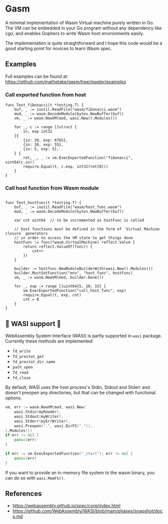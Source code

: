 # Gasm

A minimal implementation of Wasm Virtual machine purely written in Go.
The VM can be embedded in your Go program without any dependency like cgo, and enables Gophers to write Wasm host environments easily.

The implementation is quite straightforward and I hope this code would be a
 good starting point for novices to learn Wasm spec.

## Examples

Full examples can be found at: https://github.com/mathetake/gasm/tree/master/examples

### Call exported function from host

```golang
func Test_fibonacci(t *testing.T) {
	buf, _ := ioutil.ReadFile("wasm/fibonacci.wasm")
	mod, _ := wasm.DecodeModule(bytes.NewBuffer(buf))
	vm, _ := wasm.NewVM(mod, wasi.New().Modules())

	for _, c := range []struct {
		in, exp int32
	}{
		{in: 20, exp: 6765},
		{in: 10, exp: 55},
		{in: 5, exp: 5},
	} {
		ret, _, _ := vm.ExecExportedFunction("fibonacci", uint64(c.in))
		require.Equal(t, c.exp, int32(ret[0]))
	}
}
```


### Call host function from Wasm module

```golang

func Test_hostFunc(t *testing.T) {
	buf, _ := ioutil.ReadFile("wasm/host_func.wasm")
	mod, _ := wasm.DecodeModule(bytes.NewBuffer(buf))

	var cnt uint64  // to be incremented as hostFunc is called

	// host functions must be defined in the form of `Virtual Machine closure` generators
	// in order to access the VM state to get things done
	hostFunc := func(*wasm.VirtualMachine) reflect.Value {
		return reflect.ValueOf(func() {
			cnt++
		})
	}

	builder := hostfunc.NewModuleBuilderWith(wasi.New().Modules())
	builder.MustSetFunction("env", "host_func", hostFunc)
	vm, _ := wasm.NewVM(mod, builder.Done())

	for _, exp := range []uint64{5, 10, 15} {
		vm.ExecExportedFunction("call_host_func", exp)
		require.Equal(t, exp, cnt)
		cnt = 0
	}
}
```

## 🚧 WASI support 🚧

WebAssembly System Interface (WASI) is partly supported in `wasi` package.
Currently these methods are implemented:
- `fd_write`
- `fd_prestat_get`
- `fd_prestat_dir_name`
- `path_open`
- `fd_read`
- `fd_close`

By default, WASI uses the host process's Stdin, Stdout and Stderr and doesn't
preopen any directories, but that can be changed with functional options.

```go
vm, err := wasm.NewVM(mod, wasi.New(
	wasi.Stdin(myReader),
	wasi.Stdout(myWriter),
	wasi.Stderr(myErrWriter),
	wasi.Preopen(".", wasi.DirFS(".")),
).Modules())
if err != nil {
	panic(err)
}

if err := vm.ExecExportedFunction("_start"); err != nil {
	panic(err)
}
```

If you want to provide an in-memory file system to the wasm binary, you can
do so with `wasi.MemFS()`.

## References

- https://webassembly.github.io/spec/core/index.html
- https://github.com/WebAssembly/WASI/blob/main/phases/snapshot/docs.md
